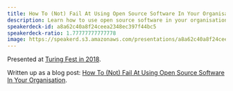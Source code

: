 ```yaml
---
title: How To (Not) Fail At Using Open Source Software In Your Organisation
description: Learn how to use open source software in your organisation without succumbing to the most common of pitfalls.
speakerdeck-id: a8a62c40a8f24ceea2348ec397f44bc5
speakerdeck-ratio: 1.77777777777778
image: https://speakerd.s3.amazonaws.com/presentations/a8a62c40a8f24ceea2348ec397f44bc5/preview_slide_0.jpg
---
```

Presented at [Turing Fest in 2018](https://www.turingfest.com/2018/speakers/mike-mcquaid).

Written up as a blog post: [How To (Not) Fail At Using Open Source Software In Your Organisation](/2018/09/04/how-to-not-fail-at-using-open-source-software-in-your-organisation/).
